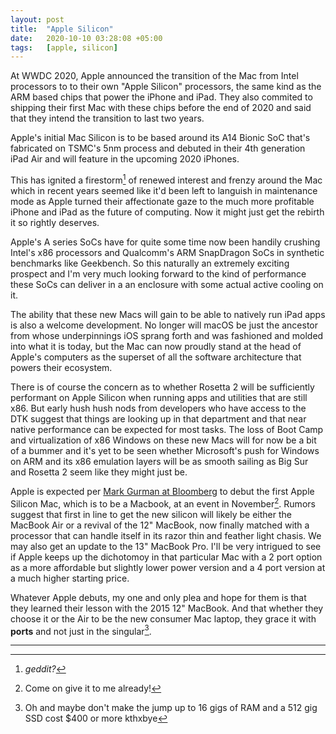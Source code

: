 ```yaml
---
layout: post
title:  "Apple Silicon"
date:   2020-10-10 03:28:08 +05:00
tags:   [apple, silicon]
---                   
```


At WWDC 2020, Apple announced the transition of the Mac from Intel processors to to their own "Apple Silicon" processors, the same kind as the ARM based chips that power the iPhone and iPad. They also commited to shipping their first Mac with these chips before the end of 2020 and said that they intend the transition to last two years.

<!--more-->

Apple's initial Mac Silicon is to be based around its A14 Bionic SoC that's fabricated on TSMC's 5nm process and debuted in their 4th generation iPad Air and will feature in the upcoming 2020 iPhones.

This has ignited a firestorm[^1] of renewed interest and frenzy around the Mac which in recent years seemed like it'd been left to languish in maintenance mode as Apple turned their affectionate gaze to the much more profitable iPhone and iPad as the future of computing. Now it might just get the rebirth it so rightly deserves.

Apple's A series SoCs have for quite some time now been handily crushing Intel's x86 processors and Qualcomm's ARM SnapDragon SoCs in synthetic benchmarks like Geekbench. So this naturally an extremely exciting prospect and I'm very much looking forward to the kind of performance these SoCs can deliver in a an enclosure with some actual active cooling on it.

The ability that these new Macs will gain to be able to natively run iPad apps is also a welcome development. No longer will macOS be just the ancestor from whose underpinnings iOS sprang forth and was fashioned and molded into what it is today, but the Mac can now proudly stand at the head of Apple's computers as the superset of all the software architecture that powers their ecosystem.

There is of course the concern as to whether Rosetta 2 will be sufficiently performant on Apple Silicon when running apps and utilities that are still x86. But early hush hush nods from developers who have access to the DTK suggest that things are looking up in that department and that near native performance can be expected for most tasks. The loss of Boot Camp and virtualization of x86 Windows on these new Macs will for now be a bit of a bummer and it's yet to be seen whether Microsoft's push for Windows on ARM and its x86 emulation layers will be as smooth sailing as Big Sur and Rosetta 2 seem like they might just be.

Apple is expected per [Mark Gurman at Bloomberg](https://www.macrumors.com/2020/10/09/apple-silicon-mac-release-timeframe/) to debut the first Apple Silicon Mac, which is to be a Macbook, at an event in November[^2]. Rumors suggest that first in line to get the new silicon will likely be either the MacBook Air or a revival of the 12" MacBook, now finally matched with a processor that can handle itself in its razor thin and feather light chasis. We may also get an update to the 13" MacBook Pro. I'll be very intrigued to see if Apple keeps up the dichotomoy in that particular Mac with a 2 port option as a more affordable but slightly lower power version and a 4 port version at a much higher starting price.

Whatever Apple debuts, my one and only plea and hope for them is that they learned their lesson with the 2015 12" MacBook. And that whether they choose it or the Air to be the new consumer Mac laptop, they grace it with **ports** and not just in the singular[^3].

---

[^1]: *geddit?*

[^2]: Come on give it to me already!

[^3]: Oh and maybe don't make the jump up to 16 gigs of RAM and a 512 gig SSD cost $400 or more kthxbye